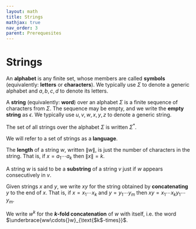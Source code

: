 ```yaml
---
layout: math
title: Strings
mathjax: true
nav_order: 3
parent: Prerequesites
---
```


# Strings

An __alphabet__ is any finite set, whose members are called __symbols__ (equivalently: __letters__ or __characters__).  We typically use $\Sigma$ to denote a generic alphabet and $a,b,c,d$ to denote its letters.

A __string__ (equivalently: __word__) over an alphabet $\Sigma$ is a finite sequence of characters from $\Sigma$.  The sequence may be empty, and we write the __empty string__ as $\epsilon$.  We typically use $u,v,w,x,y,z$ to denote a generic string.

The set of all strings over the alphabet $\Sigma$ is written $\Sigma^*$.

We will refer to a set of strings as a __language__.

The __length__ of a string $w$, written $\|w\|$, is just the number of characters in the string.  That is, if $x = a_1\cdots{}a_k$ then $\|x\| = k$.

A string $w$ is said to be a __substring__ of a string $v$ just if $w$ appears consecutively in $v$.

Given strings $x$ and $y$, we write $xy$ for the string obtained by __concatenating__ $y$ to the end of $x$.  That is, if $x = x_1\cdots{}x_k$ and $y = y_1 \cdots{} y_m$ then $xy = x_1\cdots{}x_k y_1 \cdots{} y_m$.

We write $w^k$ for the __$k$-fold concatenation__ of $w$ with itself, i.e. the word $\underbrace{ww\cdots{}w}_{\text{$k$-times}}$.
